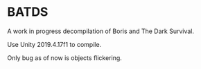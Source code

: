 # BATDS
 
 A work in progress decompilation of Boris and The Dark Survival.

 Use Unity 2019.4.17f1 to compile.

 Only bug as of now is objects flickering.
